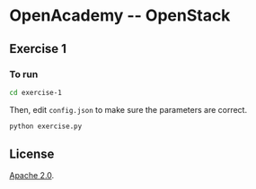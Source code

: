# OpenAcademy -- OpenStack

## Exercise 1

### To run

```bash
cd exercise-1
```

Then, edit `config.json` to make sure the parameters are correct.

```bash
python exercise.py
```

## License

[Apache 2.0](http://www.apache.org/licenses/LICENSE-2.0.html).
